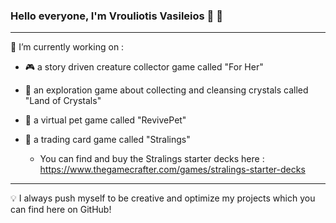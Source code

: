 ### Hello everyone, I'm Vrouliotis Vasileios :dragon: :robot:

<hr>

🔭 I’m currently working on : 

- :video_game:  a story driven creature collector game called "For Her" 

- :gem: an exploration game about collecting and cleansing crystals called "Land of Crystals"

- :hamster: a virtual pet game called "RevivePet"

- :flower_playing_cards: a trading card game called "Stralings"
  - You can find and buy the Stralings starter decks here : https://www.thegamecrafter.com/games/stralings-starter-decks
 
<hr>

:bulb: I always push myself to be creative and optimize my projects which you can find here on GitHub!






